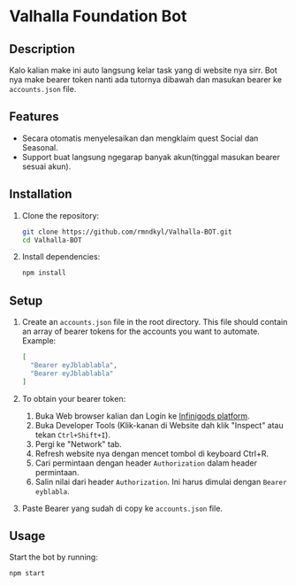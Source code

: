 # Valhalla Foundation Bot

## Description
Kalo kalian make ini auto langsung kelar task yang di website nya sirr. Bot nya make bearer token nanti ada tutornya dibawah dan masukan bearer ke `accounts.json` file.

## Features
- Secara otomatis menyelesaikan dan mengklaim quest Social dan Seasonal.
- Support buat langsung ngegarap banyak akun(tinggal masukan bearer sesuai akun).

## Installation
1. Clone the repository:
    ```bash
    git clone https://github.com/rmndkyl/Valhalla-BOT.git
    cd Valhalla-BOT
    ```

2. Install dependencies:
    ```bash
    npm install
    ```

## Setup
1. Create an `accounts.json` file in the root directory. This file should contain an array of bearer tokens for the accounts you want to automate. Example:
    ```json
    [
      "Bearer eyJblablabla",
      "Bearer eyJblablabla"
    ]
    ```

2. To obtain your bearer token:
    1. Buka Web browser kalian dan Login ke [Infinigods platform]([url](https://www.valhallafoundation.xyz/missions?referrer=mandayy72)).
    2. Buka Developer Tools (Klik-kanan di Website dah klik "Inspect" atau tekan `Ctrl+Shift+I`).
    3. Pergi ke "Network" tab.
    4. Refresh website nya dengan mencet tombol di keyboard Ctrl+R.
    5. Cari permintaan dengan header `Authorization` dalam header permintaan.
    6. Salin nilai dari header `Authorization`. Ini harus dimulai dengan `Bearer eyblabla`.

3. Paste Bearer yang sudah di copy ke `accounts.json` file.

## Usage
Start the bot by running:
```bash
npm start
```
